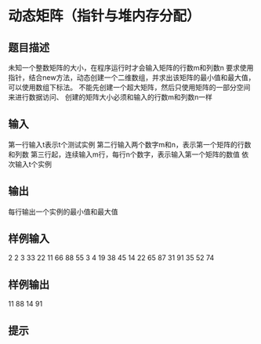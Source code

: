  # 动态矩阵（指针与堆内存分配）
 ## 题目描述
 未知一个整数矩阵的大小，在程序运行时才会输入矩阵的行数m和列数n
 要求使用指针，结合new方法，动态创建一个二维数组，并求出该矩阵的最小值和最大值，可以使用数组下标法。
 不能先创建一个超大矩阵，然后只使用矩阵的一部分空间来进行数据访问、
 创建的矩阵大小必须和输入的行数m和列数n一样
 ## 输入
 第一行输入t表示t个测试实例
 第二行输入两个数字m和n，表示第一个矩阵的行数和列数
 第三行起，连续输入m行，每行n个数字，表示输入第一个矩阵的数值
 依次输入t个实例
 
 ## 输出
 每行输出一个实例的最小值和最大值
 
 
 ## 样例输入
 2
 2 3
 33 22 11
 66 88 55
 3 4
 19 38 45 14
 22 65 87 31
 91 35 52 74
 ## 样例输出
 11 88
 14 91
 ## 提示
 
